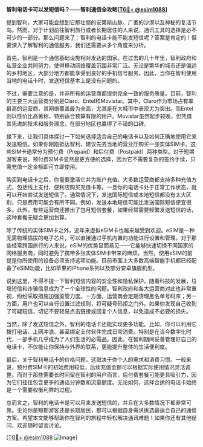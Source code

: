 **智利电话卡可以发短信吗？——智利通信全攻略[[TG💪+ @esim1088](https://t.me/s/esim1088)]**

提到智利，大家可能会想到它那壮丽的安第斯山脉、广袤的沙漠以及神秘的复活节岛。然而，对于计划前往智利旅行或者长期居住的人来说，通讯工具的选择是必不可少的一部分。那么问题来了：智利的电话卡能不能发短信呢？答案是肯定的！但要深入了解智利的通信服务，我们还需要从多个角度来分析。

首先，智利是一个通信基础设施相对发达的国家。在过去的几十年里，智利政府和私营企业共同努力，使得移动网络覆盖范围非常广泛。无论是繁华的城市还是偏远的乡村地区，大部分地方都能享受到良好的手机信号服务。因此，当你在智利使用当地的电话卡时，发送短信基本上是没有问题的。

不过，需要注意的是，并非所有的运营商都提供完全一致的服务质量。目前，智利的主要三大运营商分别是Claro、Entel和Movistar。其中，Claro作为市场占有率最高的运营商，其网络覆盖最为全面，尤其是在大城市中表现尤为突出。而Entel则以性价比高著称，特别适合预算有限的用户。Movistar虽然起步较晚，但凭借其先进的技术和服务理念，在部分地区也赢得了不错的口碑。

接下来，让我们具体探讨一下如何选择适合自己的电话卡以及如何正确地使用它来发送短信。如果你刚刚抵达智利，建议先去当地的营业厅购买一张实体SIM卡。这些SIM卡通常分为预付费（Prepaid）和后付费（Postpaid）两种类型。对于短期游客来说，预付费SIM卡显然是更方便的选择，因为它不需要复杂的签约手续，只需充值一定金额即可立即使用。

购买到电话卡之后，你需要激活它并为账户充值。大多数运营商都支持多种充值方式，包括线上支付、便利店购买充值卡等。一旦你的电话卡处于正常工作状态，就可以开始尝试发送短信了。通常情况下，发送国际短信或本地短信都没有太大区别，只是费用可能会有所不同。例如，发送本地短信可能比发送国际短信便宜很多。此外，有些运营商还推出了包月短信套餐，如果经常需要频繁发送短信的话，这种套餐无疑会更加划算。

除了传统的实体SIM卡之外，近年来虚拟eSIM卡也越来越受到欢迎。eSIM是一种无需物理插拔的电子芯片，可以直接通过手机内置的功能进行设置和管理。对于那些经常跨国旅行的人来说，eSIM的优势显而易见——它能够快速切换不同国家的网络服务商，同时避免了携带多张实体SIM卡带来的麻烦。当然，使用eSIM的前提是你所使用的设备必须支持这项功能。目前市面上大多数高端智能手机都已经配备了eSIM功能，比如苹果的iPhone系列以及部分安卓旗舰机型。

说到这里，不得不提一下智利短信内容的安全性和隐私保护。随着科技的发展，垃圾短信和诈骗信息成为了一个全球性的问题。智利政府和各大运营商对此也非常重视，纷纷采取措施加强监管力度。一方面，运营商会定期清理黑名单号码库；另一方面，用户也可以自行设置过滤规则，将可疑号码拒之门外。如果你发现自己收到了可疑短信，切记不要轻易点击链接或回复个人信息，以免造成不必要的损失。

当然，除了发送短信之外，智利的电话卡还能实现更多功能。比如，你可以利用它拨打电话、上网冲浪、甚至绑定支付软件完成日常消费。特别是在当今数字化时代，一部手机几乎成为了人们生活的必需品。因此，在智利期间妥善管理好自己的电话卡，不仅能让你保持与外界的联系，更能提升整体的生活便利度。

最后，关于智利电话卡的价格问题，这取决于你个人的需求和消费习惯。一般来说，预付费SIM卡的初始费用较低，后续充值金额可以根据实际使用情况灵活调整。而对于那些需要长时间留在智利的用户而言，后付费套餐可能更具吸引力，因为它们往往包含更多的通话分钟数和流量额度。无论如何，选择合适的电话卡始终是一个需要权衡利弊的过程。

总而言之，智利的电话卡是可以用来发送短信的，并且在大多数情况下都非常可靠。无论你是短期游客还是长期居民，都可以根据自身需求挑选最适合自己的通信方案。希望本文能够帮助你在智利的旅程中轻松解决通讯难题！如果你还有其他疑问，欢迎随时留言讨论。

[[TG💪+ @esim1088](https://t.me/s/esim1088) ![Image](https://i.postimg.cc/4NQfJmqS/Snipaste-2025-05-13-00-14-12.png)]